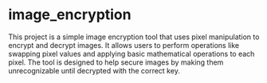 # image_encryption
This project is a simple image encryption tool that uses pixel manipulation to encrypt and decrypt images. It allows users to perform operations like swapping pixel values and applying basic mathematical operations to each pixel. The tool is designed to help secure images by making them unrecognizable until decrypted with the correct key.
